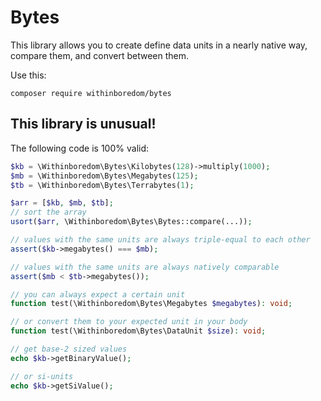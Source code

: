 # Bytes

This library allows you to create define data units in a nearly native way, compare them, and convert between them.

Use this:

```
composer require withinboredom/bytes
```

## This library is unusual!

The following code is 100% valid:

```php
$kb = \Withinboredom\Bytes\Kilobytes(128)->multiply(1000);
$mb = \Withinboredom\Bytes\Megabytes(125);
$tb = \Withinboredom\Bytes\Terrabytes(1);

$arr = [$kb, $mb, $tb];
// sort the array
usort($arr, \Withinboredom\Bytes\Bytes::compare(...));

// values with the same units are always triple-equal to each other
assert($kb->megabytes() === $mb);

// values with the same units are always natively comparable
assert($mb < $tb->megabytes());

// you can always expect a certain unit
function test(\Withinboredom\Bytes\Megabytes $megabytes): void;

// or convert them to your expected unit in your body
function test(\Withinboredom\Bytes\DataUnit $size): void;

// get base-2 sized values
echo $kb->getBinaryValue();

// or si-units
echo $kb->getSiValue();
```
